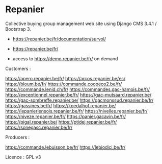 Repanier
========

Collective buying group management web site using Django CMS 3.4.1 / Bootstrap 3.

- https://repanier.be/fr/documentation/survol/

- https://repanier.be/fr/
- access to https://demo.repanier.be/fr/ on demand

Customers :

https://apero.repanier.be/fr/
https://arcos.repanier.be/es/
https://bloum.be/fr/
https://commande.coopeco2.be/fr/
https://commande.lenid.ch/fr/
https://commandes.gac-hamois.be/fr/
https://exceptionnel.repanier.be/fr/
https://gac-mutsaard.repanier.be/
https://gac-sombreffe.repanier.be/
https://gacmonssud.repanier.be/fr/
https://gassines.be/fr/
https://koedalhof.repanier.be/
https://lepanierlensois.repanier.be/fr/
https://nivelles.repanier.be/fr/
https://niveze.repanier.be/fr/
https://panier.gacavin.be/fr/
https://pigal.repanier.be/
https://ptidej.repanier.be/fr/
https://sonegasc.repanier.be/fr/

Producers :

https://commande.lebuisson.be/fr/
https://lebiodici.be/fr/


Licence : GPL v3
